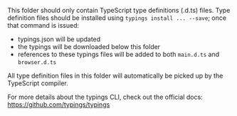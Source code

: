 This folder should only contain TypeScript type definitions (.d.ts) files.
Type definition files should be installed using `typings install ... --save`; once that command is issued:
* typings.json will be updated
* the typings will be downloaded below this folder
* references to these typings files will be added to both `main.d.ts` and `browser.d.ts`

All type definition files in this folder will automatically be picked up by the TypeScript compiler.

For more details about the typings CLI, check out the official docs: https://github.com/typings/typings
